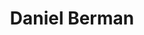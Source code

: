 ---
title: Daniel Berman
twitter: proudboffin
github: DanielBerman

logzio-role: Product Marketing Manager
---